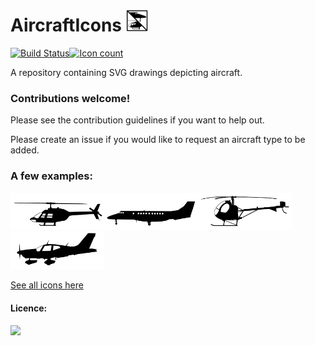# AircraftIcons <img src="./icon.svg" width="35">
[![Build Status](https://drone.deinara.nl/api/badges/Deinara/AircraftIcons/status.svg)](https://drone.deinara.nl/Deinara/AircraftIcons)[![Icon count](https://drone.deinara.nl/web/AircraftIcons/drone-test/numicons.svg)](https://drone.deinara.nl/web/AircraftIcons/drone-test/AircraftIcons.html)

A repository containing SVG drawings depicting aircraft.


### Contributions welcome!
Please see the contribution guidelines if you want to help out.

Please create an issue if you would like to request an aircraft type to be added.

### A few examples:
<img src="./rotorcraft/B06.svg" width="150"><img src="./fixed-wing/JS41.svg" width="150"><img src="./rotorcraft/H269.svg" width="150"><img src="./fixed-wing/TOBA.svg" width="150">

[See all icons here](https://drone.deinara.nl/web/AircraftIcons/drone-test/AircraftIcons.html)

#### Licence:
<img src="https://licensebuttons.net/l/by-nc-sa/4.0/88x31.png" height="25">
